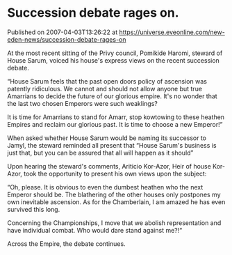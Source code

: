 # Succession debate rages on.
Published on 2007-04-03T13:26:22 at https://universe.eveonline.com/new-eden-news/succession-debate-rages-on

At the most recent sitting of the Privy council, Pomikide Haromi, steward of House Sarum, voiced his house's express views on the recent succession debate.   
  
“House Sarum feels that the past open doors policy of ascension was patently ridiculous. We cannot and should not allow anyone but true Amarrians to decide the future of our glorious empire. It's no wonder that the last two chosen Emperors were such weaklings?   
  
It is time for Amarrians to stand for Amarr, stop kowtowing to these heathen Empires and reclaim our glorious past. It is time to choose a new Emperor!”   
  
When asked whether House Sarum would be naming its successor to Jamyl, the steward reminded all present that “House Sarum's business is just that, but you can be assured that all will happen as it should”   
  
Upon hearing the steward's comments, Ariticio Kor-Azor, Heir of house Kor-Azor, took the opportunity to present his own views upon the subject:   
  
“Oh, please. It is obvious to even the dumbest heathen who the next Emperor should be. The blathering of the other houses only postpones my own inevitable ascension. As for the Chamberlain, I am amazed he has even survived this long.   
  
Concerning the Championships, I move that we abolish representation and have individual combat. Who would dare stand against me?!“   
  
Across the Empire, the debate continues.
